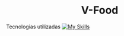 <h1 align="center">V-Food</h1>


Tecnologias utilizadas
[![My Skills](https://skills.thijs.gg/icons?i=js,react,sass,figma&theme=light)](https://skills.thijs.gg)




